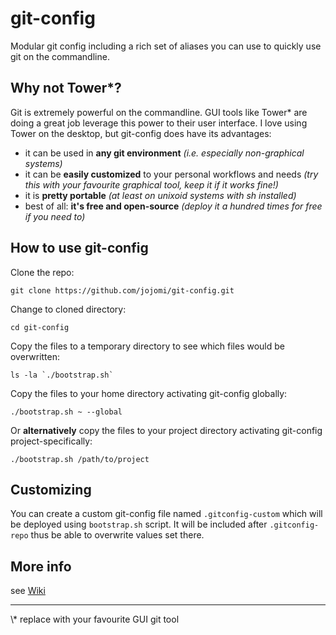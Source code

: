 git-config
==========

Modular git config including a rich set of aliases you can use to quickly use
git on the commandline.


Why not Tower*?
--------------

Git is extremely powerful on the commandline. GUI tools like Tower* are doing a
great job leverage this power to their user interface. I love using Tower on the
desktop, but git-config does have its advantages:

* it can be used in **any git environment** *(i.e. especially non-graphical systems)*
* it can be **easily customized** to your personal workflows and needs *(try this with your favourite graphical tool, keep it if it works fine!)*
* it is **pretty portable** *(at least on unixoid systems with sh installed)*
* best of all: **it's free and open-source** *(deploy it a hundred times for free if you need to)*


How to use git-config
---------------------

Clone the repo:

    git clone https://github.com/jojomi/git-config.git

Change to cloned directory:

    cd git-config

Copy the files to a temporary directory to see which files would be overwritten:

    ls -la `./bootstrap.sh`

Copy the files to your home directory activating git-config globally:

    ./bootstrap.sh ~ --global

Or **alternatively** copy the files to your project directory activating git-config project-specifically:

    ./bootstrap.sh /path/to/project


Customizing
-----------

You can create a custom git-config file named `.gitconfig-custom` which will be deployed using `bootstrap.sh` script. It will be included after `.gitconfig-repo` thus be able to overwrite values set there.


More info
---------

see [Wiki](https://github.com/jojomi/git-config/wiki)


<hr>
\* replace with your favourite GUI git tool
